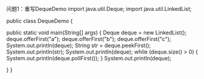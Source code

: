 问题1：重写DequeDemo
import java.util.Deque;
import java.util.LinkedList;

public class DequeDemo {

  public static void main(String[] args) {
    Deque<String> deque = new LinkedList<String>();
    deque.offerFirst("a");
    deque.offerFirst("b");
    deque.offerFirst("c");
    System.out.println(deque);
    String str = deque.peekFirst();
    System.out.println(str);
    System.out.println(deque);
    while (deque.size() > 0) {
      System.out.println(deque.pollFirst());
    }
    System.out.println(deque);

  }
}

